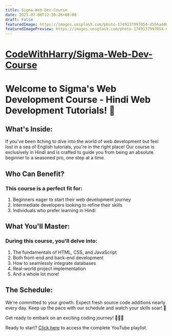 ```yaml
---
title: Sigma-Web-Dev-Course
date: 2025-07-08T12:30:26+08:00
draft: False
featuredImage: https://images.unsplash.com/photo-1749137997054-d556a40051aa?ixid=M3w0NjAwMjJ8MHwxfHJhbmRvbXx8fHx8fHx8fDE3NTE5NDg5NTV8&ixlib=rb-4.1.0
featuredImagePreview: https://images.unsplash.com/photo-1749137997054-d556a40051aa?ixid=M3w0NjAwMjJ8MHwxfHJhbmRvbXx8fHx8fHx8fDE3NTE5NDg5NTV8&ixlib=rb-4.1.0
---
```


# [CodeWithHarry/Sigma-Web-Dev-Course](https://github.com/CodeWithHarry/Sigma-Web-Dev-Course)

# Welcome to Sigma's Web Development Course - Hindi Web Development Tutorials! 🚀

## What's Inside:

If you've been itching to dive into the world of web development but feel lost in a sea of English tutorials, you're in the right place! Our course is exclusively in Hindi and is crafted to guide you from being an absolute beginner to a seasoned pro, one step at a time.

## Who Can Benefit?

### This course is a perfect fit for:

1. Beginners eager to start their web development journey
2. Intermediate developers looking to refine their skills
3. Individuals who prefer learning in Hindi

## What You'll Master:

### During this course, you'll delve into:

1. The fundamentals of HTML, CSS, and JavaScript
2. Both front-end and back-end development
3. How to seamlessly integrate databases
4. Real-world project implementation
5. And a whole lot more!

## The Schedule:

We're committed to your growth. Expect fresh source code additions nearly every day. Keep up the pace with our schedule and watch your skills soar! 📅

Get ready to embark on an exciting coding journey! 👨‍💻🌟

Ready to start? [Click here](https://www.youtube.com/playlist?list=PLu0W_9lII9agq5TrH9XLIKQvv0iaF2X3w) to access the complete YouTube playlist.
